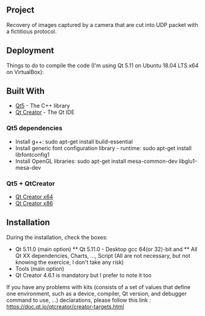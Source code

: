 ## Project

Recovery of images captured by a camera that are cut into UDP packet with a fictitious protocol.

## Deployment

Things to do to compile the code (I'm using Qt 5.11 on Ubuntu 18.04 LTS x64 on VirtualBox):

## Built With
* [Qt5](https://www.qt.io/) - The C++ library
* [Qt Creator](https://www.qt.io/download-qt-installer) - The Qt IDE

### Qt5 dependencies
* Install g++: sudo apt-get install build-essential
* Install generic font configuration library - runtime: sudo apt-get install libfontconfig1
* Install OpenGL libraries: sudo apt-get install mesa-common-dev libglu1-mesa-dev

### Qt5 + QtCreator
* [Qt Creator x64](http://download.qt.io/official_releases/online_installers/qt-unified-linux-x64-online.run)
* [Qt Creator x86](http://download.qt.io/official_releases/online_installers/qt-unified-linux-x86-online.run)

## Installation
During the installation, check the boxes:
* Qt 5.11.0 (main option)
** Qt 5.11.0 - Desktop gcc 64(or 32)-bit and
** All Qt XX dependencies, Charts, ..., Script (All are not necessary, but not knowing the exercice, I don't take any risk)
* Tools (main option)
* Qt Creator 4.6.1 is mandatory but I prefer to note it too

If you have any problems with kits (consists of a set of values that define one environment, such as a device, compiler, Qt version, and debugger command to use, ...) declarations, please follow this link : https://doc.qt.io/qtcreator/creator-targets.html
